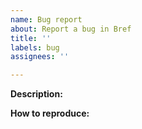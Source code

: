 ```yaml
---
name: Bug report
about: Report a bug in Bref
title: ''
labels: bug
assignees: ''

---
```


**Description:**

<!-- A clear and concise description of what the bug is. -->

**How to reproduce:**

<!-- If you think that can help, please detail the version of Bref, which layer, and which AWS service you use. -->
